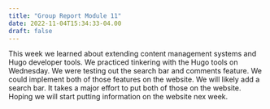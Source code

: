 ```yaml
---
title: "Group Report Module 11"
date: 2022-11-04T15:34:33-04.00
draft: false
---
```

This week we learned about extending content management systems and Hugo developer tools. We practiced tinkering with the Hugo tools on Wednesday. We were testing out the search bar and comments feature. We could implement both of those features on the website. We will likely add a search bar. It takes a major effort to put both of those on the website. Hoping we will start putting information on the website nex week. 
